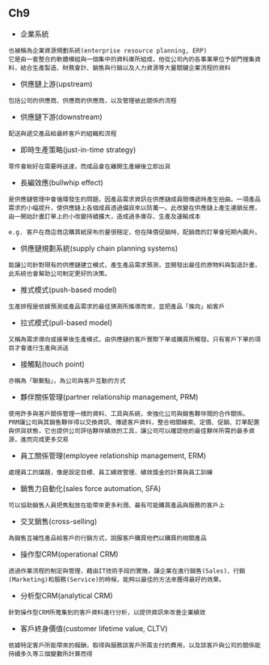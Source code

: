 ## __Ch9__ ##
- 企業系統
```
也被稱為企業資源規劃系統(enterprise resource planning, ERP)
它是由一套整合的軟體模組與一個集中的資料庫所組成，他從公司內的各事業單位予部門搜集資料，結合生產製造、財務會計、銷售與行銷以及人力資源等大量關鍵企業流程的資料
```
- 供應鏈上游(upstream)
```
包括公司的供應商、供應商的供應商，以及管理彼此關係的流程
```
- 供應鏈下游(downstream)
```
配送與遞交產品給最終客戶的組織和流程
```
- 即時生產策略(just-in-time strategy)
```
零件會剛好在需要時送達，而成品會在離開生產線後立即出貨
```
- 長編效應(bullwhip effect)
```
是供應鏈管理中會循環發生的問題，因產品需求資訊在供應鏈成員間傳遞時產生扭曲。一項產品需求的小幅提升，使供應鏈上各個成員透過備貨來以防萬一。此改變在供應鏈上產生連鎖反應，由一開始計畫訂單上的小改變持續擴大，造成過多庫存、生產及運輸成本

e.g. 客戶在商店商店購買紙尿布的量很穩定，但在降價促銷時，配銷商的訂單會短期內飆升。
```
- 供應鏈規劃系統(supply chain planning systems)
```
能讓公司針對現有的供應鏈建立模式，產生產品需求預測，並開發出最佳的原物料與製造計畫，此系統也會幫助公司制定更好的決策。
```
- 推式模式(push-based model)
```
生產排程是依據預測或產品需求的最佳猜測所推導而來，並把產品「推向」給客戶
```
- 拉式模式(pull-based model)
```
又稱為需求導向或接單後生產模式，由供應鏈的客戶實際下單或購買所觸發。只有客戶下單的項目才會進行生產與派送
```
- 接觸點(touch point)
```
亦稱為「聯繫點」，為公司與客戶互動的方式
```
- 夥伴關係管理(partner relationship management, PRM)
```
使用許多與客戶關係管理一樣的資料、工具與系統，來強化公司與銷售夥伴間的合作關係。
PRM讓公司與其銷售夥伴得以交換資訊、傳遞客戶資料，整合相關線索、定價、促銷、訂單配置與供貨狀態，它也提供公司評估夥伴績效的工具，讓公司可以確認他的最佳夥伴所需的最多資源，進而完成更多交易
```
- 員工關係管理(employee relationship management, ERM)
```
處理員工的議題，像是設定目標、員工績效管理、績效獎金的計算與員工訓練
```
- 銷售力自動化(sales force automation, SFA)
```
可以協助銷售人員把焦點放在能帶來更多利潤、最有可能購買產品與服務的客戶上
```
- 交叉銷售(cross-selling)
```
為銷售互補性產品給客戶的行銷方式，說服客戶購買他們以購買的相關產品
```
- 操作型CRM(operational CRM)
```
透過作業流程的制定與管理，藉由IT技術手段的實施，讓企業在進行銷售(Sales)、行銷(Marketing)和服務(Service)的時候，能夠以最佳的方法來獲得最好的效果。
```
- 分析型CRM(analytical CRM)
```
針對操作型CRM所蒐集到的客戶資料進行分析，以提供資訊來改善企業績效
```
- 客戶終身價值(customer lifetime value, CLTV)
```
依據特定客戶所能帶來的報酬，取得與服務該客戶所需支付的費用，以及該客戶與公司的關係能持續多久等三個變數所計算而得
```
